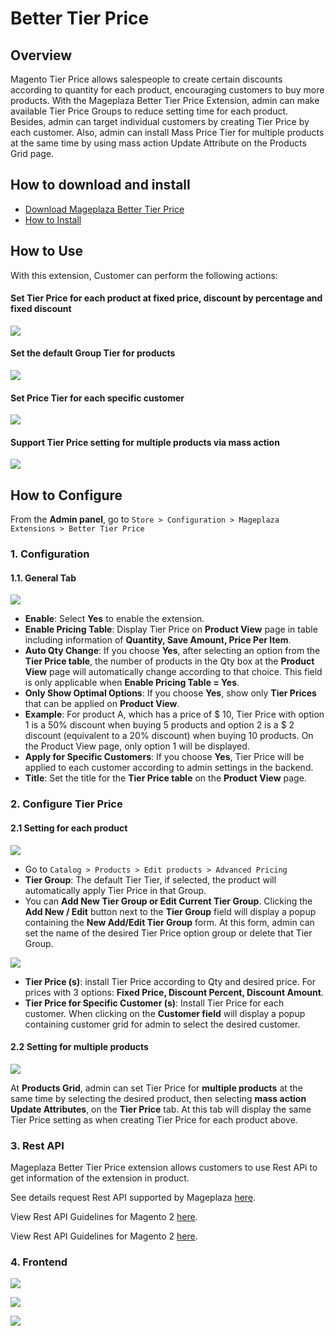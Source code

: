 # Better Tier Price

## Overview

Magento Tier Price allows salespeople to create certain discounts according to quantity for each product, encouraging customers to buy more products. With the Mageplaza Better Tier Price Extension, admin can make available Tier Price Groups to reduce setting time for each product. Besides, admin can target individual customers by creating Tier Price by each customer. Also, admin can install Mass Price Tier for multiple products at the same time by using mass action Update Attribute on the Products Grid page.


## How to download and install

- [Download Mageplaza Better Tier Price](https://www.mageplaza.com/magento-2-better-tier-price/)
- [How to Install](https://www.mageplaza.com/install-magento-2-extension/)

## How to Use

With this extension, Customer can perform the following actions:

#### Set Tier Price for each product at fixed price, discount by percentage and fixed discount

![](https://i.imgur.com/glw3IsZ.png)

#### Set the default Group Tier for products

![](https://i.imgur.com/7SZ5heO.png)

#### Set Price Tier for each specific customer

![](https://i.imgur.com/5LOy4Xs.png)

#### Support Tier Price setting for multiple products via mass action

![](https://i.imgur.com/7Ho1PDV.png)

## How to Configure

From the **Admin panel**, go to `Store > Configuration > Mageplaza Extensions > Better Tier Price`

### 1. Configuration

#### 1.1. General Tab

![](https://i.imgur.com/s1sd02M.png)


- **Enable**: Select **Yes** to enable the extension.
- **Enable Pricing Table**: Display Tier Price on **Product View** page in table including information of **Quantity, Save Amount, Price Per Item**.
- **Auto Qty Change**: If you choose **Yes**, after selecting an option from the **Tier Price table**, the number of products in the Qty box at the **Product View** page will automatically change according to that choice. This field is only applicable when **Enable Pricing Table = Yes**.
- **Only Show Optimal Options**: If you choose **Yes**, show only **Tier Prices** that can be applied on **Product View**.
- **Example**: For product A, which has a price of $ 10, Tier Price with option 1 is a 50% discount when buying 5 products and option 2 is a $ 2 discount (equivalent to a 20% discount) when buying 10 products. On the Product View page, only option 1 will be displayed.
- **Apply for Specific Customers**: If you choose **Yes**, Tier Price will be applied to each customer according to admin settings in the backend.
- **Title**: Set the title for the **Tier Price table** on the **Product View** page.

### 2. Configure Tier Price

#### 2.1 Setting for each product

![](https://i.imgur.com/YF9uTdC.png)


- Go to `Catalog > Products > Edit products > Advanced Pricing`
- **Tier Group**: The default Tier Tier, if selected, the product will automatically apply Tier Price in that Group.
- You can **Add New Tier Group or Edit Current Tier Group**. Clicking the **Add New / Edit** button next to the **Tier Group** field will display a popup containing the **New Add/Edit Tier Group** form. At this form, admin can set the name of the desired Tier Price option group or delete that Tier Group.

![](https://i.imgur.com/bNt6m5R.png)

- **Tier Price (s)**: install Tier Price according to Qty and desired price. For prices with 3 options: **Fixed Price, Discount Percent, Discount Amount**.
- **Tier Price for Specific Customer (s)**: Install Tier Price for each customer. When clicking on the **Customer field** will display a popup containing customer grid for admin to select the desired customer.

#### 2.2 Setting for multiple products

![](https://i.imgur.com/Z6S6sNx.png)

At **Products Grid**, admin can set Tier Price for **multiple products** at the same time by selecting the desired product, then selecting **mass action Update Attributes**, on the **Tier Price** tab. At this tab will display the same Tier Price setting as when creating Tier Price for each product above.

### 3. Rest API

Mageplaza Better Tier Price extension allows customers to use Rest APi to get information of the extension in product. 

See details request Rest API supported by Mageplaza [here](https://documenter.getpostman.com/view/10589000/T1LFpApq?version=latest).  

View Rest API Guidelines for Magento 2 [here](https://devdocs.magento.com/guides/v2.4/rest/bk-rest.html).

View Rest API Guidelines for Magento 2 [here](https://devdocs.magento.com/guides/v2.4/get-started/authentication/gs-authentication-token.html).

### 4. Frontend

![](https://i.imgur.com/U8FdCSf.png)

![](https://i.imgur.com/LK14tEC.png)

![](https://i.imgur.com/MYw2RO2.png)
